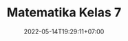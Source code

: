 ---
title: "Matematika Kelas 7"
date: 2022-05-14T19:29:11+07:00
draft: false
type: docs
weight: 7
---